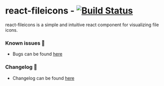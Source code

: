 # react-fileicons - [![Build Status](https://travis-ci.com/tomxpcvx/react-fileicons.svg?branch=master)](https://travis-ci.com/tomxpcvx/react-fileicons)

react-fileicons is a simple and intuitive react component for visualizing file icons.

### Known issues 🐛

- Bugs can be found [here](https://github.com/tomxpcvx/react-fileicons/labels/bug)

### Changelog 📃

- Changelog can be found [here](https://github.com/tomxpcvx/react-fileicons/wiki/Changelog)